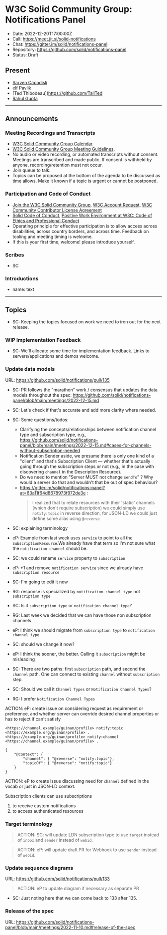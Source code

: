 # W3C Solid Community Group: Notifications Panel

* Date: 2022-12-20T17:00:00Z
* Call: https://meet.jit.si/solid-notifications
* Chat: https://gitter.im/solid/notifications-panel
* Repository: https://github.com/solid/notifications-panel
* Status: Draft


## Present
* [Sarven Capadisli](https://csarven.ca/#i)
* elf Pavlik
* [Ted Thibodeau](https://github.com/TallTed
* [Rahul Gupta](https://cxres.pages.dev)

---

## Announcements

### Meeting Recordings and Transcripts
* [W3C Solid Community Group Calendar](https://www.w3.org/groups/cg/solid/calendar).
* [W3C Solid Community Group Meeting Guidelines](https://github.com/solid/specification/blob/main/meetings/README.md).
* No audio or video recording, or automated transcripts without consent. Meetings are transcribed and made public. If consent is withheld by anyone, recording/retention must not occur.
* Join queue to talk.
* Topics can be proposed at the bottom of the agenda to be discussed as time allows. Make it known if a topic is urgent or cannot be postponed.


### Participation and Code of Conduct
* [Join the W3C Solid Community Group](https://www.w3.org/community/solid/join), [W3C Account Request](http://www.w3.org/accounts/request), [W3C Community Contributor License Agreement](https://www.w3.org/community/about/agreements/cla/)
* [Solid Code of Conduct](https://github.com/solid/process/blob/main/code-of-conduct.md), [Positive Work Environment at W3C: Code of Ethics and Professional Conduct](https://www.w3.org/Consortium/cepc/)
* Operating principle for effective participation is to allow access across disabilities, across country borders, and across time. Feedback on tooling and meeting timing is welcome.
* If this is your first time, welcome! please introduce yourself.


### Scribes
* SC


### Introductions
* name: text

---

## Topics

* SC: Keeping the topics focused on work we need to iron out for the next release.

### WIP Implementation Feedback
* SC: We'll allocate some time for implementation feedback. Links to servers/applications and demos welcome.


### Update data models
URL: https://github.com/solid/notifications/pull/135

* SC: PR follows the "marathon" work / consensus that updates the data models throughout the spec: https://github.com/solid/notifications-panel/blob/main/meetings/2022-12-15.md
* SC: Let's check if that's accurate and add more clarity where needed.
* SC: Some questions/todos:
  * Clarifying the concepts/relationships between notification channel type and subscription type, e.g., https://github.com/solid/notifications-panel/blob/main/meetings/2022-12-15.md#cases-for-channels-without-subscription-needed
  * Notification Sender aside, we presume there is only one kind of a "client" and that's Subscription Client — whether that's actually going through the subscription steps or not (e.g., in the case with discovering `channel` in the Description Resource).
  * Do we need to mention "Server MUST not change `sendTo`" ? Why would a server do that and wouldn't that be out of spec behaviour?
  * https://gitter.im/solid/notifications-panel?at=63a11f64d8678973f972de3e :
    >I realized that to relate resources with their 'static' channels (which don't require subscription) we could simply use `notify:topic` in reverse direction, for JSON-LD we could just define some alias using `@reverse`

* SC: explaining terminology
* eP: Example from last week uses `service` to point to all the `SubscriptionResource`.We already have that term so I'm not sure what the `notification channel` should be.
* SC: we could rename `service` property to `subscription`
* eP: +1 and remove `notification service` since we already have `subscription resource`
* SC: I'm going to edit it now
* RG: response is specialized by `notification channel type` not `subscription type`
* SC: Is it `subscription type` or `notification channel type`?
* RG: Last week we decided that we can have those non subscription channels
* eP: I think we should migrate from `subscription type` to `notification channel type`
* SC: should we change it now?
* eP: I think the sooner, the better. Calling it `subscription` might be misleading
* SC: There are two paths: first `subscription` path, and second the `channel` path. One can connect to existing `channel` without `subscription` step.
* SC: Should we call it `Channel Types` or `Notification Channel Types`?
* RG: I prefer `Notification Channel Types`

ACTION: eP: create issue on considering request as requirement or preference, and whether server can override desired channel properties or has to reject if can't satisfy


```ttl
<https://channel.example/guinan/profile> notify:topic <https://example.org/guinan/profile> .
<https://example.org/guinan/profile> notify:channel <https://channel.example/guinan/profile> .

```

```jsonld=
{
    "@context": {
        "channel": { "@reverse": "notify:topic"},
        "topicOf": { "@reverse": "notify:topic"}
    }
}
```

ACTION: eP to create issue discussing need for `channel` defined in the vocab or just in JSON-LD context.

Subscription clients can use subscriptions 
1) to receive custom notifications
2) to access authenticated resources

### Target terminology

>ACTION: SC: will update LDN subscription type to use `target` instead of `inbox` and `sender` instead of `webid`.

>ACTION: eP: will update draft PR for Webhook to use `sender` instead of `webid`.

### Update sequence diagrams
URL: https://github.com/solid/notifications/pull/133

>ACTION: eP to update diagram if necessary as separate PR

* SC: Just noting here that we can come back to 133 after 135.


### Release of the spec
URL: https://github.com/solid/notifications-panel/blob/main/meetings/2022-11-10.md#release-of-the-spec

